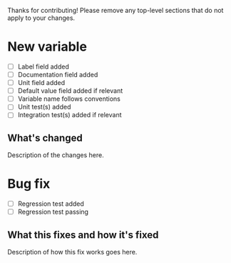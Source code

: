 Thanks for contributing! Please remove any top-level sections that do not apply to your changes.

# New variable

- [ ] Label field added
- [ ] Documentation field added
- [ ] Unit field added
- [ ] Default value field added if relevant
- [ ] Variable name follows conventions
- [ ] Unit test(s) added
- [ ] Integration test(s) added if relevant

## What's changed

Description of the changes here.

# Bug fix

- [ ] Regression test added
- [ ] Regression test passing

## What this fixes and how it's fixed

Description of how this fix works goes here.
